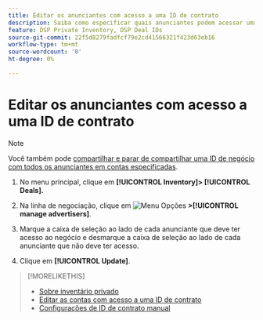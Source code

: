 ```yaml
---
title: Editar os anunciantes com acesso a uma ID de contrato
description: Saiba como especificar quais anunciantes podem acessar uma ID de negócios.
feature: DSP Private Inventory, DSP Deal IDs
source-git-commit: 22f5d8279fadfcf79e2cd41566321f423d63eb16
workflow-type: tm+mt
source-wordcount: '0'
ht-degree: 0%

---
```


# Editar os anunciantes com acesso a uma ID de contrato

>[!NOTE]
>
>Você também pode [compartilhar e parar de compartilhar uma ID de negócio com todos os anunciantes em contas especificadas](deal-id-share.md).

1. No menu principal, clique em **[!UICONTROL Inventory]> [!UICONTROL Deals].**

1. Na linha de negociação, clique em  ![Menu Opções](/help/dsp/assets/options-menu.png) **>[!UICONTROL manage advertisers]**.

1. Marque a caixa de seleção ao lado de cada anunciante que deve ter acesso ao negócio e desmarque a caixa de seleção ao lado de cada anunciante que não deve ter acesso.

1. Clique em **[!UICONTROL Update]**.

>[!MORELIKETHIS]
>* [Sobre inventário privado](private-inventory-about.md)
>* [Editar as contas com acesso a uma ID de contrato](/help/dsp/inventory/deal-id-share.md)
>* [Configurações de ID de contrato manual](deal-id-settings.md)


